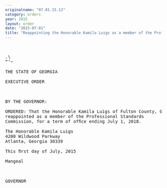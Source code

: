 ```yaml
---
originalname: "07.01.15.12"
category: orders
year: 2015
layout: order
date: "2015-07-01"
title: "Reappointing the Honorable Kamila Luigs as a member of the Professional Standards Commission"
---
```

<pre>
   

.\
“‘~

THE STATE OF GEORGIA

EXECUTIVE ORDER

 

BY THE GOVERNOR:

ORDERED: That the Honorable Kamila Luigs of Fulton County, Georgia, is
reappointed as a member of the Professional Standards
Commission, for a term of ofﬁce ending July 1, 2018.

The Honorable Kamila Luigs
4200 Wildwood Parkway
Atlanta, Georgia 30339

This ﬁrst day of July, 2015

Mangeal

 

GOVERNOR

 

</pre>
